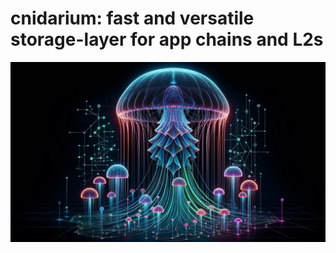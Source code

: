 # cnidarium: fast and versatile storage-layer for app chains and L2s

![Cnidarium](assets/cnidarium.jpg)

